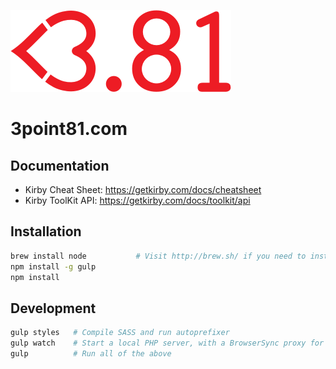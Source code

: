 ![3point81](/assets/images/logo.png?raw=true)

# 3point81.com

## Documentation

- Kirby Cheat Sheet: https://getkirby.com/docs/cheatsheet
- Kirby ToolKit API:  https://getkirby.com/docs/toolkit/api

## Installation

```sh
brew install node           # Visit http://brew.sh/ if you need to install Homebrew
npm install -g gulp
npm install
```

## Development

```sh
gulp styles   # Compile SASS and run autoprefixer
gulp watch    # Start a local PHP server, with a BrowserSync proxy for livereload
gulp          # Run all of the above
```

